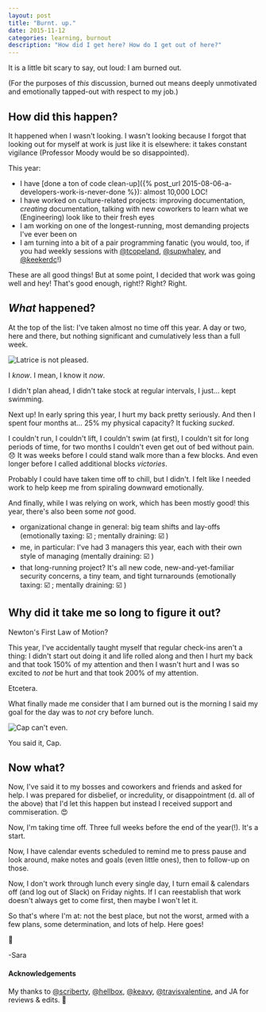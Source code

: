 ```yaml
---
layout: post
title: "Burnt. up."
date: 2015-11-12
categories: learning, burnout
description: "How did I get here? How do I get out of here?"
---
```


It is a little bit scary to say, out loud: I am burned out.

(For the purposes of _this_ discussion, burned out means deeply unmotivated and emotionally tapped-out with respect to my job.)

## How did this happen?

It happened when I wasn't looking. I wasn't looking because I forgot that looking out for myself at work is just like it is elsewhere: it takes constant vigilance (Professor Moody would be so disappointed).

This year:

* I have [done a ton of code clean-up]({% post_url 2015-08-06-a-developers-work-is-never-done %}): almost 10,000 LOC!
* I have worked on culture-related projects: improving documentation, _creating_ documentation, talking with new coworkers to learn what we (Engineering) look like to their fresh eyes
* I am working on one of the longest-running, most demanding projects I've ever been on
* I am turning into a bit of a pair programming fanatic (you would, too, if you had weekly sessions with [@tcopeland](https://twitter.com/tcopeland), [@supwhaley](https://twitter.com/supwhaley), and [@keekerdc](https://twitter.com/keekerdc)!)

These are all good things! But at some point, I decided that work was going well and hey! That's good enough, right!? Right? Right.

## _What_ happened?

At the top of the list: I've taken almost no time off this year. A day or two, here and there, but nothing significant and cumulatively less than a full week.

![Latrice is not pleased.](http://49.media.tumblr.com/2bab0e1b469c340457ed0b4e07dff0aa/tumblr_nry5xpN0Rc1r1thdeo1_400.gif)

I _know_. I mean, I know it _now_. 

I didn't plan ahead, I didn't take stock at regular intervals, I just… kept swimming. 

Next up! In early spring this year, I hurt my back pretty seriously. And then I spent four months at… 25% my physical capacity? It fucking _sucked_. 

<a id="keavy-suggestion"></a>
I couldn't run, I couldn't lift, I couldn't swim (at first), I couldn't sit for long periods of time, for two months I couldn't even get out of bed without pain. :disappointed: It was weeks before I could stand walk more than a few blocks. And even longer before I called additional blocks _victories_. 

Probably I could have taken time off to chill, but I didn't. I felt like I needed work to help keep me from spiraling downward emotionally.

And finally, while I was relying on work, which has been mostly good! this year, there's also been some _not_ good.

* organizational change in general: big team shifts and lay-offs (emotionally taxing: :ballot_box_with_check: ; mentally draining: :ballot_box_with_check: )
* me, in particular: I've had 3 managers this year, each with their own style of managing (mentally draining: :ballot_box_with_check: )
* that long-running project? It's all new code, new-and-yet-familiar security concerns, a tiny team, and tight turnarounds (emotionally taxing: :ballot_box_with_check: ; mentally draining: :ballot_box_with_check: )

## Why did it take me so long to figure it out?

Newton's First Law of Motion?

This year, I've accidentally taught myself that regular check-ins aren't a thing: I didn't start out doing it and life rolled along and then I hurt my back and that took 150% of my attention and then I wasn't hurt and I was so excited to _not_ be hurt and that took 200% of my attention.

Etcetera.

What finally made me consider that I am burned out is the morning I said my goal for the day was to _not_ cry before lunch. 

![Cap can't even.](http://31.media.tumblr.com/be7a64491313624a3daf33c8a1674a46/tumblr_nbeaafVg9J1r1thdeo1_250.gif)

You said it, Cap.

## Now what?

Now, I've said it to my bosses and coworkers and friends and asked for help. I was prepared for disbelief, or incredulity, or disappointment (d. all of the above) that I'd let this happen but instead I received support and commiseration. :heart_eyes: 

Now, I'm taking time off. Three full weeks before the end of the year(!). It's a start. 

Now, I have calendar events scheduled to remind me to press pause and look around, make notes and goals (even little ones), then to follow-up on those.

Now, I don't work through lunch every single day, I turn email & calendars off (and log out of Slack) on Friday nights. If I can reestablish that work doesn't always get to come first, then maybe I won't let it.

So that's where I'm at: not the best place, but not the worst, armed with a few plans, some determination, and lots of help. Here goes!

:dancer:

-Sara

#### Acknowledgements

My thanks to [@scriberty](https://twitter.com/scriberty), [@hellbox](https://twitter.com/hellobox), [@keavy](https://twitter.com/keavy), [@travisvalentine](https://twitter.com/travisvalentine), and JA for reviews & edits. :sparkling_heart: